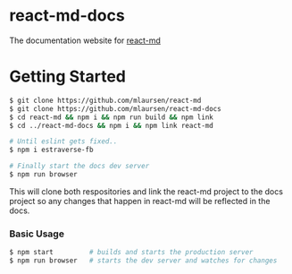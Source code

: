 # react-md-docs
The documentation website for [react-md](https://github.com/mlaursen/react-md)

# Getting Started


```bash
$ git clone https://github.com/mlaursen/react-md
$ git clone https://github.com/mlaursen/react-md-docs
$ cd react-md && npm i && npm run build && npm link
$ cd ../react-md-docs && npm i && npm link react-md

# Until eslint gets fixed..
$ npm i estraverse-fb

# Finally start the docs dev server
$ npm run browser
```

This will clone both respositories and link the react-md project to the docs project so
any changes that happen in react-md will be reflected in the docs.


### Basic Usage


```bash
$ npm start         # builds and starts the production server
$ npm run browser   # starts the dev server and watches for changes
```
